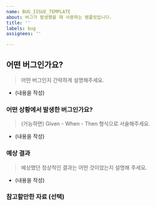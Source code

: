 ```yaml
---
name: BUG_ISSUE_TEMPLATE
about: 버그가 발생했을 때 사용하는 템플릿입니다.
title: ''
labels: bug
assignees: ''

---
```


## 어떤 버그인가요?

> 어떤 버그인지 간략하게 설명해주세요.

- (내용을 작성)

### 어떤 상황에서 발생한 버그인가요?

> (가능하면) Given - When - Then 형식으로 서술해주세요.

- (내용을 작성)

### 예상 결과

> 예상했던 정상적인 결과는 어떤 것이었는지 설명해 주세요.

- (내용을 작성)

### 참고할만한 자료 (선택)
